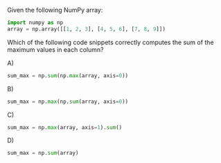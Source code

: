 Given the following NumPy array:

```python
import numpy as np
array = np.array([[1, 2, 3], [4, 5, 6], [7, 8, 9]])
```

Which of the following code snippets correctly computes the sum of the maximum values in each column?

A) 
```python
sum_max = np.sum(np.max(array, axis=0))
```

B) 
```python
sum_max = np.max(np.sum(array, axis=0))
```

C) 
```python
sum_max = np.max(array, axis=1).sum()
```

D) 
```python
sum_max = np.sum(array)
```

<!-- Answer: A) -->